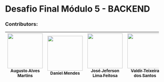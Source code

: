 # Desafio Final Módulo 5 - BACKEND

### Contributors:
| [<img src="https://avatars.githubusercontent.com/u/141869675?v=4" width=115><br><sub>Augusto Alves Martins</sub>](https://github.com/AugustoAlM) | [<img src="https://avatars.githubusercontent.com/u/141868067?v=4" width=115><br><sub>Daniel Mendes</sub>](https://github.com/Danmendua) | [<img src="https://avatars.githubusercontent.com/u/141876403?v=4" width=115><br><sub>José Jeferson Lima Feitosa</sub>](https://github.com/JJefersonLimaF) | [<img src="https://avatars.githubusercontent.com/u/141863925?v=4" width=115><br><sub>Valdir Teixeira dos Santos</sub>](https://github.com/Vtsnet) |
| :---------------------------------------------------------------------------------------------------------------------------------------------------: | :-------------------------------------------------------------------------------------------------------------------------------------------------------: | :----------------------------------------------------------------------------------------------------------------------------------------------------: | :----------------------------------------------------------------------------------------------------------------------------------------------------: |
